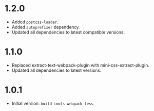 # 1.2.0

- Added `postcss-loader`.
- Added `autoprefixer` dependency.
- Updated all dependencies to latest compatible versions.

# 1.1.0

- Replaced extract-text-webpack-plugin with mini-css-extract-plugin.
- Updated all dependencies to latest versions.

# 1.0.1

- Initial version: `build-tools-webpack-less`.
